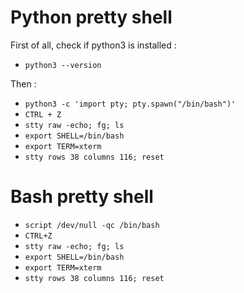 # Python pretty shell

First of all, check if python3 is installed :

- `python3 --version`

Then :

- `python3 -c 'import pty; pty.spawn("/bin/bash")'`
- `CTRL + Z`
- `stty raw -echo; fg; ls`
- `export SHELL=/bin/bash`
- `export TERM=xterm`
- `stty rows 38 columns 116; reset`

# Bash pretty shell

- `script /dev/null -qc /bin/bash`
- `CTRL+Z`
- `stty raw -echo; fg; ls`
- `export SHELL=/bin/bash`
- `export TERM=xterm`
- `stty rows 38 columns 116; reset`